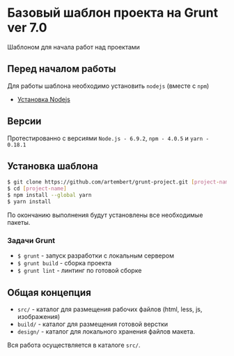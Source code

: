 # Базовый шаблон проекта на Grunt ver 7.0

Шаблоном для начала работ над проектами

## Перед началом работы

Для работы шаблона необходимо установить `nodejs` (вместе с `npm`)

- [Установка Nodejs](https://github.com/joyent/node/wiki/Installing-Node.js-via-package-manager "Installing Node.js via package manager")

## Версии

Протестированно с версиями `Node.js - 6.9.2`, `npm - 4.0.5` и `yarn - 0.18.1`


## Установка шаблона

``` sh
$ git clone https://github.com/artembert/grunt-project.git [project-name]
$ cd [project-name]
$ npm install --global yarn
$ yarn install
```

По окончанию выполнения будут установлены все необходимые пакеты.


### Задачи Grunt

 - `$ grunt` - запуск разработки с локальным сервером
 - `$ grunt build` - сборка проекта
 - `$ grunt lint` - линтинг по готовой сборке


## Общая концепция

- `src/` - каталог для размещения рабочих файлов (html, less, js, изображения)
- `build/` - каталог для размещения готовой верстки
- `design/` - каталог для локального хранения файлов макета.

Вся работа осуществляется в каталоге `src/`.
